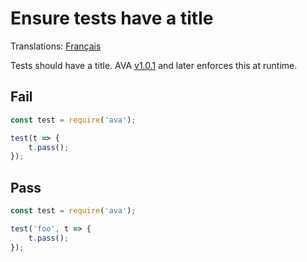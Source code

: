 # Ensure tests have a title

Translations: [Français](https://github.com/avajs/ava-docs/blob/main/fr_FR/related/eslint-plugin-ava/docs/rules/test-title.md)

Tests should have a title. AVA [v1.0.1](https://github.com/avajs/ava/releases/tag/v1.0.1) and later enforces this at runtime.

## Fail

```js
const test = require('ava');

test(t => {
	t.pass();
});
```

## Pass

```js
const test = require('ava');

test('foo', t => {
	t.pass();
});
```
